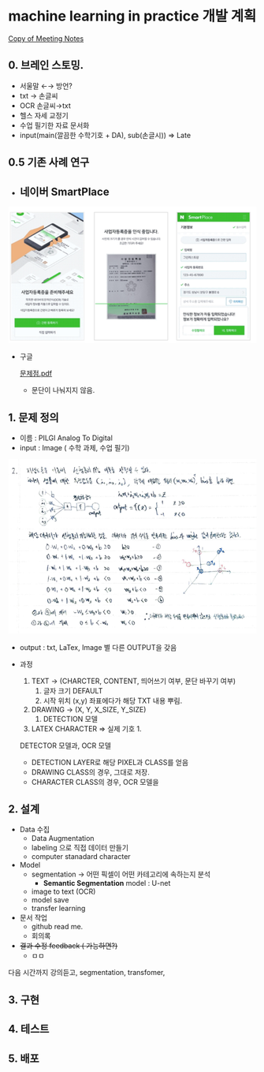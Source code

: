 # machine learning in practice 개발 계획

[Copy of Meeting Notes](machine%20learning%20in%20practice%20%E1%84%80%E1%85%A2%E1%84%87%E1%85%A1%E1%86%AF%20%E1%84%80%E1%85%A8%E1%84%92%E1%85%AC%E1%86%A8%207f824082bc6143b997998ba234efb592/Copy%20of%20Meeting%20Notes%2081d6fa0831a44aa5801dd6f04967f145.csv)

## 0. 브레인 스토밍.

- 서울말 ←→ 방언?
- txt → 손글씨
- OCR 손글씨→txt
- 헬스 자세 교정기
- 수업 필기한 자료 문서화
- input(main(깔끔한 수학기호 + DA), sub(손글시)) ⇒ Late

## 0.5 기존 사례 연구

- 네이버 SmartPlace
    - 

![Untitled](machine%20learning%20in%20practice%20%E1%84%80%E1%85%A2%E1%84%87%E1%85%A1%E1%86%AF%20%E1%84%80%E1%85%A8%E1%84%92%E1%85%AC%E1%86%A8%207f824082bc6143b997998ba234efb592/Untitled.png)

- 구글
    
    [문제점.pdf](machine%20learning%20in%20practice%20%E1%84%80%E1%85%A2%E1%84%87%E1%85%A1%E1%86%AF%20%E1%84%80%E1%85%A8%E1%84%92%E1%85%AC%E1%86%A8%207f824082bc6143b997998ba234efb592/%EB%AC%B8%EC%A0%9C%EC%A0%90.pdf)
    
    - 문단이 나눠지지 않음.

## 1. 문제 정의

- 이름 : PILGI Analog To Digital
- input : Image ( 수학 과제, 수업 필기)

![Untitled](machine%20learning%20in%20practice%20%E1%84%80%E1%85%A2%E1%84%87%E1%85%A1%E1%86%AF%20%E1%84%80%E1%85%A8%E1%84%92%E1%85%AC%E1%86%A8%207f824082bc6143b997998ba234efb592/Untitled%201.png)

- output : txt, LaTex, Image 별 다른 OUTPUT을 갖음
- 과정
    1. TEXT → (CHARCTER, CONTENT, 띄어쓰기 여부, 문단 바꾸기 여부)
        1. 글자 크기 DEFAULT
        2. 시작 위치 (x,y) 좌표에다가 해당 TXT 내용 뿌림.
    2. DRAWING → (X, Y, X_SIZE, Y_SIZE)
        1. DETECTION 모델
    3. LATEX CHARACTER ⇒ 실제 기호
        1. 
    
    DETECTOR 모델과, OCR 모델 
    
    - DETECTION LAYER로 해당 PIXEL과 CLASS를 얻음
    - DRAWING CLASS의 경우, 그대로 저장.
    - CHARACTER CLASS의 경우, OCR 모델을

## 2. 설계

- Data 수집
    - Data Augmentation
    - labeling 으로 직접 데이터 만들기
    - computer stanadard character
- Model
    - segmentation → 어떤 픽셀이 어떤 카테고리에 속하는지 분석
        - **Semantic Segmentation** model : U-net
    - image to text (OCR)
    - model save
    - transfer learning
- 문서 작업
    - github read me.
    - 회의록
- ~~결과 수정 feedback ( 가능하면?)~~
    - ㅁㅁ

다음 시간까지 강의듣고,  segmentation, transfomer, 

## 3. 구현

## 4. 테스트

## 5. 배포